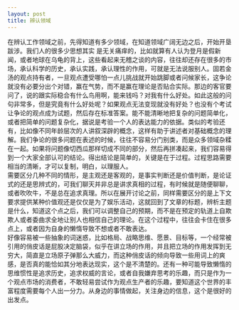 ```yaml
---
layout: post
title: 辨认领域
---
```

在辨认工作领域之前，先得知道有多少领域，在知道领域广阔无边之后，开始开垦跋涉。我们人的很多少思想其实
是无关痛痒的，比如就算有人认为登月是假新闻，或者地球在乌龟的背上，这些看起来无稽之谈的内容，往往却还存在很多的市场，承认科学的历史，承认实践，承认理性的作用，可就是无法说服别人。固若金汤的观点持有者，一旦观点遭受哪怕一点儿挑战就开始跳脚或者问候家长，这争论就没有必要分出个对错，赢在气势，而不是赢在理论是否贴合实际。那边的客官要问了，说的跟实际稳合有什么鸟用啊，能来钱吗？对我有什么好处。如此这般的问句非常多，但是究竟有什么好处呢？如果观点无法变现就没有好处？也没有个考试让争论的观点成为试题，然后存在标准答案。能不能清晰地把复杂的问题简单化，或者把简单的问题复杂化，据说是考验一个人的表达能力的依据。类似的考验还有，比如像不同年龄层次的人讲叙深辟的概念，这样有助于讲述者对基础概念的理解。我们争论的很多问题在表述的时候，往往不容易分门别类，而是众多领域杂糅在一起。如果将问题像切西瓜那样切成不同的部分，然后再拼凑起来，我们容易得到一个大家全部认可的结论。得出结论是简单的，关键是在于过程。过程思路需要相当的清晰，才可以复制，明白，以理服人。  
需要区分几种不同的情形，是主观还是客观的，是事实判断还是价值判断，是论证式的还是思辨式的，可我们聊天并非总是讲求真相的过程，有时候就是随便聊聊，或者吹吹牛，不是总在追求真理。所以在展开讨论之前，同样需要区分的是上下文要求提供某种价值观还是仅仅是为了娱乐活动，这就回到了文章的标题，辨析主题是什么，知道这个点之后，我们可以调整自己的预期，而不是在预定的轨道上自欺欺人或者委曲求全地让别人也相信自己的理论。在这个过程中，往往会卡住在很多点上，或者因为自身的懒惰导致不想或者不敢表达。  
好像容易被一些抽象的词迷惑，比如格局、战略思维、愿景、目标等，一个经常被引用的俏皮话是屁股决定脑袋，似乎在讲立场的作用，并且把立场的作用发挥到无穷大，简直是立场原子弹那么大威力，而这种俏皮话的倾向导致一些用词上的爽感，是否真的能恰如其分地表达现实，这个是不清楚的。还有一种可能导致懒惰的思维惯性是追求历史，追求权威的言论，或者自我嫌弃思考的乐趣，而只是作为一个观点市场的消费者，不敢轻易尝试作为观点生产者的乐趣，要知道这个世界的丰富程度需要每个人出一分力。从身边的事情做起，关注身边的信息，这个是很好的出发点。
